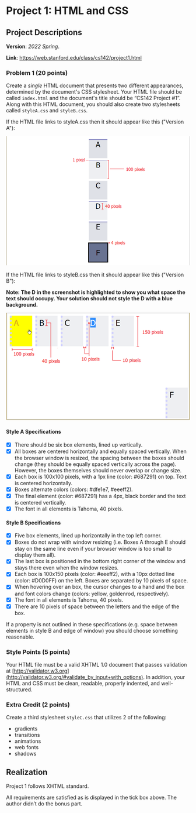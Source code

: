 # Project 1: HTML and CSS

## Project Descriptions

**Version**: *2022 Spring*.

**Link**: https://web.stanford.edu/class/cs142/project1.html

### Problem 1 (20 points)

Create a *single* HTML document that presents two different appearances, determined by the document's CSS stylesheet. Your HTML file should be called `index.html` and the document's title should be “CS142 Project #1”. Along with this HTML document, you should also create two stylesheets called `styleA.css` and `styleB.css`.

If the HTML file links to styleA.css then it should appear like this ("Version A"):

![Problem 1 Version A](https://raw.githubusercontent.com/Maizehsu/FigureBed/main/asset/2022/05/16/20220516-232612.png)

If the HTML file links to styleB.css then it should appear like this ("Version B"):

**Note: The D in the screenshot is highlighted to show you what space the text should occupy. Your solution should not style the D with a blue background.**

![Problem 1 Version B](https://raw.githubusercontent.com/Maizehsu/FigureBed/main/asset/2022/05/16/20220516-232628.png)

#### Style A Specifications

- [x] There should be six box elements, lined up vertically.
- [x] All boxes are centered horizontally and equally spaced vertically. When the browser window is resized, the spacing between the boxes should change (they should be equally spaced vertically across the page). However, the boxes themselves should never overlap or change size.
- [x] Each box is 100x100 pixels, with a 1px line (color: #687291) on top. Text is centered horizontally.
- [x] Boxes alternate colors (colors: #dfe1e7, #eeeff2).
- [x] The final element (color: #687291) has a 4px, black border and the text is centered vertically.
- [x] The font in all elements is Tahoma, 40 pixels.

#### Style B Specifications

- [x] Five box elements, lined up horizontally in the top left corner.
- [x] Boxes do not wrap with window resizing (i.e. Boxes A through E should stay on the same line even if your browser window is too small to display them all).
- [x] The last box is positioned in the bottom right corner of the window and stays there even when the window resizes.
- [x] Each box is 100x150 pixels (color: #eeeff2), with a 10px dotted line (color: #D0D0FF) on the left. Boxes are separated by 10 pixels of space.
- [x] When hovering over an box, the cursor changes to a hand and the box and font colors change (colors: yellow, goldenrod, respectively).
- [x] The font in all elements is Tahoma, 40 pixels.
- [x] There are 10 pixels of space between the letters and the edge of the box.

If a property is not outlined in these specifications (e.g. space between elements in style B and edge of window) you should choose something reasonable.

### Style Points (5 points)

Your HTML file must be a valid XHTML 1.0 document that passes validation at [http://validator.w3.org](http://validator.w3.org/#validate_by_input+with_options). In addition, your HTML and CSS must be clean, readable, properly indented, and well-structured.

### Extra Credit (2 points)

Create a third stylesheet `styleC.css` that utilizes 2 of the following:

- gradients
- transitions
- animations
- web fonts
- shadows

## Realization

Project 1 follows XHTML standard. 

All requirements are satisfied as is displayed in the tick box above. The author didn’t do the bonus part.